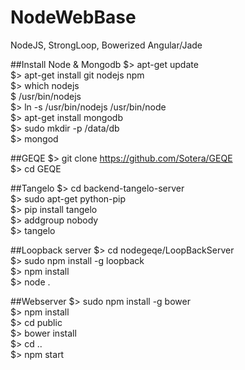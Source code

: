 # NodeWebBase
NodeJS, StrongLoop, Bowerized Angular/Jade

##Install Node & Mongodb
  $> apt-get update  
  $> apt-get install git nodejs npm  
  $> which nodejs  
  $ /usr/bin/nodejs  
  $> ln -s /usr/bin/nodejs /usr/bin/node  
  $> apt-get install mongodb  
  $> sudo mkdir -p /data/db  
  $> mongod  
 
##GEQE
  $> git clone https://github.com/Sotera/GEQE  
  $> cd GEQE  

##Tangelo
  $> cd backend-tangelo-server  
  $> sudo apt-get python-pip  
  $> pip install tangelo  
  $> addgroup nobody  
  $> tangelo  

##Loopback server
  $> cd nodegeqe/LoopBackServer  
  $> sudo npm install -g loopback  
  $> npm install  
  $> node .  
  

##Webserver
$> sudo npm install -g bower  
$> npm install  
$> cd public  
$> bower install  
$> cd ..  
$> npm start  

